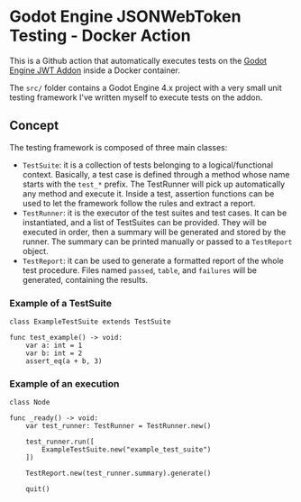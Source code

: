 # Godot Engine JSONWebToken Testing - Docker Action

This is a Github action that automatically executes tests on the [Godot Engine JWT Addon](https://github.com/fenix-hub/godot-engine.jwt) inside a Docker container.

The `src/` folder contains a Godot Engine 4.x project with a very small unit testing framework I've written myself to execute tests on the addon.

## Concept

The testing framework is composed of three main classes:

- `TestSuite`: it is a collection of tests belonging to a logical/functional context. Basically, a test case is defined through a method whose name starts with the `test_*` prefix. The TestRunner will pick up automatically any method and execute it. Inside a test, assertion functions can be used to let the framework follow the rules and extract a report.
- `TestRunner`: it is the executor of the test suites and test cases. It can be instantiated, and a list of TestSuites can be provided. They will be executed in order, then a summary will be generated and stored by the runner. The summary can be printed manually or passed to a `TestReport` object.
- `TestReport`: it can be used to generate a formatted report of the whole test procedure. Files named `passed`, `table`, and `failures` will be generated, containing the results.

### Example of a TestSuite

```gdscript
class ExampleTestSuite extends TestSuite

func test_example() -> void:
	var a: int = 1
	var b: int = 2
	assert_eq(a + b, 3)
```

### Example of an execution

```gdscript
class Node

func _ready() -> void:
	var test_runner: TestRunner = TestRunner.new()

	test_runner.run([
		ExampleTestSuite.new("example_test_suite")
	])

	TestReport.new(test_runner.summary).generate()

	quit()
```
